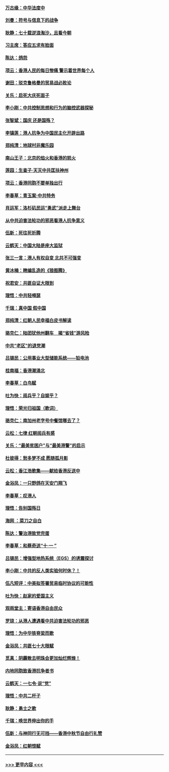 #### [万古缘：中华法度中](../pages/nsc993/n11566726.md?t=10040411) 
#### [刘曼：符号与信息下的战争](../pages/nsc993/n11564655.md?t=10040411) 
#### [耿静：七十载逆浪淘沙，且看今朝](../pages/nsc993/n11564520.md?t=10040411) 
#### [习主席：答应五求有脸面](../pages/nsc993/n11563953.md?t=10040411) 
#### [陈达：鸽怨](../pages/nsc993/n11561879.md?t=10040411) 
#### [项云：香港人民的每日惨痛  警示着世界每个人](../pages/nsc993/n11559273.md?t=10040411) 
#### [谢田：驳克鲁格曼的贸易战必败论](../pages/nsc993/n11555840.md?t=10040411) 
#### [关乐：启死大庆死面子](../pages/nsc993/n11556823.md?t=10040411) 
#### [李小刚：中共控制思想和行为的脑控武器探秘](../pages/nsc993/n11556776.md?t=10040411) 
#### [张智斌：国庆  还是国殇？](../pages/nsc993/n11556617.md?t=10040411) 
#### [李镇莲：港人抗争为中国民主化开辟出路](../pages/nsc993/n11556570.md?t=10040411) 
#### [郑纯清：地球村非魔乐园](../pages/nsc993/n11555415.md?t=10040411) 
#### [南山王子：北京的焰火和香港的怒火](../pages/nsc993/n11555318.md?t=10040411) 
#### [莲园：生查子·天灭中共匡扶神州](../pages/nsc993/n11555302.md?t=10040411) 
#### [项云：香港同胞不要单独出行](../pages/nsc993/n11555276.md?t=10040411) 
#### [李春草：青玉案‧中共特务](../pages/nsc993/n11552356.md?t=10040411) 
#### [肖运军：洛杉矶民运“勇武”派走上舞台](../pages/nsc993/n11551595.md?t=10040411) 
#### [从中共迫害法轮功的邪恶看港人抗争意义](../pages/nsc993/n11540858.md?t=10040411) 
#### [伍新：死往死折腾](../pages/nsc993/n11550174.md?t=10040411) 
#### [云鹤天：中国大陆是座大监狱](../pages/nsc993/n11550155.md?t=10040411) 
#### [张三一言：港人有权自变 北共不可强变](../pages/nsc993/n11550132.md?t=10040411) 
#### [黄冰楠：瞎编乱造的《狼图腾》](../pages/nsc993/n11550082.md?t=10040411) 
#### [祝君安：共匪自证大限到](../pages/nsc993/n11550041.md?t=10040411) 
#### [理悟：中共轻嘚瑟](../pages/nsc993/n11547978.md?t=10040411) 
#### [千瑞：真中国 假中国](../pages/nsc993/n11547865.md?t=10040411) 
#### [郑纯清：红朝人民幸福白皮书解读](../pages/nsc993/n11547499.md?t=10040411) 
#### [骆克仁：陆团犹他州翻车　揭“省钱”游风险](../pages/nsc993/n11546977.md?t=10040411) 
#### [中共“老区”的退党潮](../pages/nsc993/n11545995.md?t=10040411) 
#### [吕锡民：公用事业大型储能系统——铅电池](../pages/nsc993/n11545701.md?t=10040411) 
#### [桂南福：香港潮涌北](../pages/nsc993/n11545682.md?t=10040411) 
#### [李春草：白鸟赋](../pages/nsc993/n11545663.md?t=10040411) 
#### [吐为快：阅兵乎？自娱乎？](../pages/nsc993/n11545625.md?t=10040411) 
#### [理悟：荣光归祖国（歌词）](../pages/nsc993/n11545616.md?t=10040411) 
#### [骆克仁：南加州老字号中餐馆哪去了？](../pages/nsc993/n11545120.md?t=10040411) 
#### [云松：七律 红朝阅兵有感](../pages/nsc993/n11542394.md?t=10040411) 
#### [关乐：“最美贫困户”与“最美港警”的启示](../pages/nsc993/n11542252.md?t=10040411) 
#### [杜彼得：愁多梦不成 愿随孤月影](../pages/nsc993/n11540296.md?t=10040411) 
#### [云松：香江浩歌集——献给香港反送中](../pages/nsc993/n11540149.md?t=10040411) 
#### [金浴凤：一只野鸽在天安门翔飞](../pages/nsc993/n11540280.md?t=10040411) 
#### [李春草：叹港人](../pages/nsc993/n11540119.md?t=10040411) 
#### [理悟：告别国殇日](../pages/nsc993/n11539610.md?t=10040411) 
#### [海网 ：菜刀之自白](../pages/nsc993/n11539597.md?t=10040411) 
#### [陈达：警治港致党完蛋](../pages/nsc993/n11538127.md?t=10040411) 
#### [李春草：和蔡奇送“十·一 ”](../pages/nsc993/n11537810.md?t=10040411) 
#### [吕锡民：增强型地热系统（EGS）的诱震探讨](../pages/nsc993/n11537765.md?t=10040411) 
#### [李小刚：中共的反人类实验何时休？！](../pages/nsc993/n11537669.md?t=10040411) 
#### [伍凡短评：中美拟签署贸易临时协议的可能性](../pages/nsc993/n11536773.md?t=10040411) 
#### [吐为快：赵家的爱国主义](../pages/nsc993/n11536750.md?t=10040411) 
#### [观雨堂主：寄语香港自由民众](../pages/nsc993/n11536735.md?t=10040411) 
#### [罗琼：从港人遭遇看中共迫害法轮功的邪恶](../pages/nsc993/n11507862.md?t=10040411) 
#### [理悟：为中华铁脊梁而歌](../pages/nsc993/n11534458.md?t=10040411) 
#### [金浴凤：共匪七十大限赋](../pages/nsc993/n11534434.md?t=10040411) 
#### [觅真：阴霾散去明珠会更加灿烂辉煌！](../pages/nsc993/n11531858.md?t=10040411) 
#### [内地同胞致香港抗争者书](../pages/nsc993/n11531645.md?t=10040411) 
#### [云鹤天：一七令‧说“党”](../pages/nsc993/n11529099.md?t=10040411) 
#### [理悟：中共二杆子](../pages/nsc993/n11529046.md?t=10040411) 
#### [耿静：勇士之歌](../pages/nsc993/n11527562.md?t=10040411) 
#### [千瑞：唤世界伸出你的手](../pages/nsc993/n11526942.md?t=10040411) 
#### [伍新：与神同行无可挡——香港中秋节自由行礼赞](../pages/nsc993/n11526801.md?t=10040411) 
#### [金浴凤：红朝恨赋](../pages/nsc993/n11524312.md?t=10040411) 

----
#### [ >>> 更早内容 <<< ](../indexes/nsc993-earlier.md)

